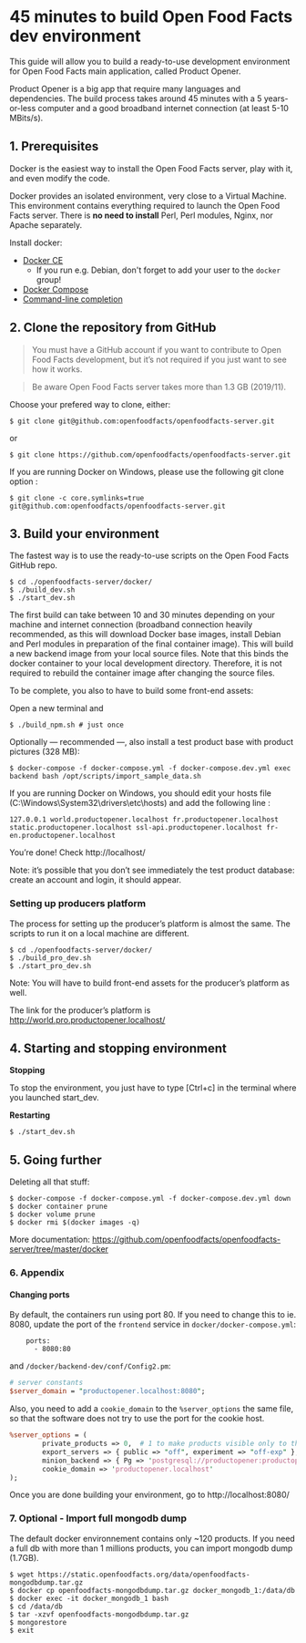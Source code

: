 # 45 minutes to build Open Food Facts dev environment
This guide will allow you to build a ready-to-use development environment for Open Food Facts main application, called Product Opener.

Product Opener is a big app that require many languages and dependencies. The build process takes around 45 minutes with a 5 years-or-less computer and a good broadband internet connection (at least 5-10 MBits/s).


## 1. Prerequisites
Docker is the easiest way to install the Open Food Facts server, play with it, and even modify the code.

Docker provides an isolated environment, very close to a Virtual Machine. This environment contains everything required to launch the Open Food Facts server. There is **no need to install** Perl, Perl modules, Nginx, nor Apache separately.

Install docker:
- [Docker CE](https://docs.docker.com/install/#supported-platforms)
  - If you run e.g. Debian, don't forget to add your user to the `docker` group!
- [Docker Compose](https://docs.docker.com/compose/install/)
- [Command-line completion](https://docs.docker.com/compose/completion/)


## 2. Clone the repository from GitHub
> You must have a GitHub account if you want to contribute to Open Food Facts development, but it’s not required if you just want to see how it works.

> Be aware Open Food Facts server takes more than 1.3 GB (2019/11).

Choose your prefered way to clone, either:

```console
$ git clone git@github.com:openfoodfacts/openfoodfacts-server.git
```

or

```console
$ git clone https://github.com/openfoodfacts/openfoodfacts-server.git
```

If you are running Docker on Windows, please use the following git clone option :
```console
$ git clone -c core.symlinks=true git@github.com:openfoodfacts/openfoodfacts-server.git
```

## 3. Build your environment
The fastest way is to use the ready-to-use scripts on the Open Food Facts GitHub repo.
```console
$ cd ./openfoodfacts-server/docker/
$ ./build_dev.sh
$ ./start_dev.sh
```
The first build can take between 10 and 30 minutes depending on your machine and internet connection (broadband connection heavily recommended, as this will download Docker base images, install Debian and Perl modules in preparation of the final container image).
This will build a new backend image from your local source files. Note that this binds the docker container to your local development directory. Therefore, it is not required to rebuild the container image after changing the source files.

To be complete, you also to have to build some front-end assets:

Open a new terminal and

```console
$ ./build_npm.sh # just once
```

Optionally — recommended —, also install a test product base with product pictures (328 MB):

```console
$ docker-compose -f docker-compose.yml -f docker-compose.dev.yml exec backend bash /opt/scripts/import_sample_data.sh
```

If you are running Docker on Windows, you should edit your hosts file (C:\Windows\System32\drivers\etc\hosts) and add the following line :
```text
127.0.0.1 world.productopener.localhost fr.productopener.localhost static.productopener.localhost ssl-api.productopener.localhost fr-en.productopener.localhost 
```

You’re done! Check http://localhost/

Note: it’s possible that you don’t see immediately the test product database: create an account and login, it should appear.

### Setting up producers platform

The process for setting up the producer’s platform is almost the same. The scripts to run it on a local machine are different. 

```console
$ cd ./openfoodfacts-server/docker/
$ ./build_pro_dev.sh
$ ./start_pro_dev.sh
```
Note: You will have to build front-end assets for the producer’s platform as well.  

The link for the producer’s platform is http://world.pro.productopener.localhost/ 


## 4. Starting and stopping environment

**Stopping**

To stop the environment, you just have to type [Ctrl+c] in the terminal where you launched start_dev.

**Restarting**

```console
$ ./start_dev.sh
```

## 5. Going further

Deleting all that stuff:
```console
$ docker-compose -f docker-compose.yml -f docker-compose.dev.yml down
$ docker container prune
$ docker volume prune
$ docker rmi $(docker images -q)
```
More documentation: https://github.com/openfoodfacts/openfoodfacts-server/tree/master/docker

### 6. Appendix
#### Changing ports

By default, the containers run using port 80. If you need to change this to ie. 8080, update the port of the `frontend` service in `docker/docker-compose.yml`:
```
    ports:
      - 8080:80
```

and `/docker/backend-dev/conf/Config2.pm`:
```perl
# server constants
$server_domain = "productopener.localhost:8080";
```

Also, you need to add a `cookie_domain` to the `%server_options` the same file, so that the software does not try to use the port for the cookie host.
```perl
%server_options = (
        private_products => 0,  # 1 to make products visible only to the owner (producer platform)
        export_servers => { public => "off", experiment => "off-exp" },
        minion_backend => { Pg => 'postgresql://productopener:productopener@postgres/minion' },
        cookie_domain => 'productopener.localhost'
);
```
Once you are done building your environment, go to http://localhost:8080/


### 7. Optional - Import full mongodb dump
The default docker environnement contains only ~120 products. If you need a full db with more than 1 millions products, you can import mongodb dump (1.7GB).
```console
$ wget https://static.openfoodfacts.org/data/openfoodfacts-mongodbdump.tar.gz
$ docker cp openfoodfacts-mongodbdump.tar.gz docker_mongodb_1:/data/db
$ docker exec -it docker_mongodb_1 bash
$ cd /data/db
$ tar -xzvf openfoodfacts-mongodbdump.tar.gz 
$ mongorestore
$ exit
```
